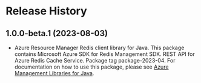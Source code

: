 # Release History

## 1.0.0-beta.1 (2023-08-03)

- Azure Resource Manager Redis client library for Java. This package contains Microsoft Azure SDK for Redis Management SDK. REST API for Azure Redis Cache Service. Package tag package-2023-04. For documentation on how to use this package, please see [Azure Management Libraries for Java](https://aka.ms/azsdk/java/mgmt).
